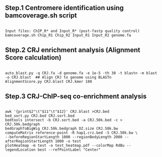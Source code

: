 ## Step.1 Centromere identification using bamcoverage.sh script
```

Input files: ChIP_R* and Input_R* (post-fastp quality control)
bamcoverage.sh Chip_R1 Chip_R2 Input_R1 Input_R2 genome.fa 
```

## Step.2 CRJ enrichment analysis (Alignment Score calculation)
```

auto_blast.py -q CRJ.fa -d genome.fa -e 1e-5 -th 30 -t blastn -m blast -o CRJ.blast  ## Align CRJ to genome using BLASTn
AlignmentScore.py CRJ.blast CRJ.kmer 100
```

## Step.3 CRJ-ChIP-seq co-enrichment analysis
```

awk '{print$2"\t"$11"\t"$12}' CRJ.blast >CRJ.bed
bed_sort.py CRJ.bed CRJ.sort.bed
bedtools intersect -b CRJ.sort.bed -a CRJ.50k.bed -c > CRJ.50k.bedgraph
bedGraphToBigWig CRJ.50k.bedgraph DZ.size CRJ.50k.bw
computeMatrix reference-point -R hap1.crz.bed -S CRJ.50k.bw \
--beforeRegionStartLength 1000 --regionBodyLength 2000 --afterRegionStartLength 1000 -o test 
plotHeatmap -m test -o test_heatmap.pdf --colorMap RdBu --legendLocation best --refPointLabel "Center"
```
